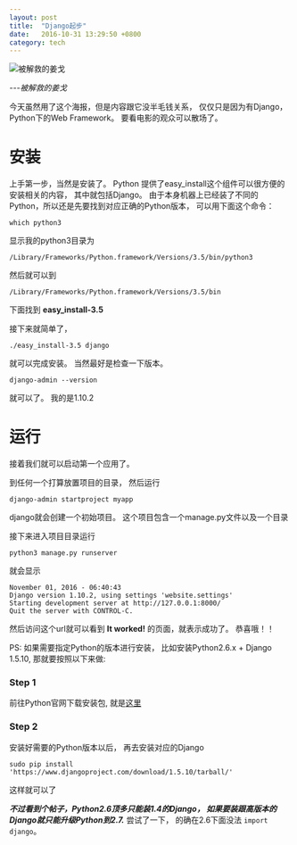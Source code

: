 ```yaml
---
layout: post
title:  "Django起步"
date:   2016-10-31 13:29:50 +0800
category: tech
---
```


![被解救的姜戈](http://brainjunkfood.com/wp-content/uploads/2015/09/pic_1561903.jpg)

*---被解救的姜戈*

今天虽然用了这个海报，但是内容跟它没半毛钱关系， 仅仅只是因为有Django， Python下的Web Framework。 要看电影的观众可以散场了。

# 安装

上手第一步，当然是安装了。 Python 提供了easy_install这个组件可以很方便的安装相关的内容， 其中就包括Django。 由于本身机器上已经装了不同的Python，所以还是先要找到对应正确的Python版本， 可以用下面这个命令： 

```
which python3
```
显示我的python3目录为  
```
/Library/Frameworks/Python.framework/Versions/3.5/bin/python3
```
然后就可以到
```
/Library/Frameworks/Python.framework/Versions/3.5/bin
```
下面找到 **easy_install-3.5**

接下来就简单了，

```
./easy_install-3.5 django
```

就可以完成安装。 当然最好是检查一下版本。 

```
django-admin --version
```
就可以了。 我的是1.10.2 

# 运行

接着我们就可以启动第一个应用了。 

到任何一个打算放置项目的目录， 然后运行 

```
django-admin startproject myapp
```
django就会创建一个初始项目。 这个项目包含一个manage.py文件以及一个目录

接下来进入项目目录运行
```
python3 manage.py runserver
```
就会显示

```
November 01, 2016 - 06:40:43
Django version 1.10.2, using settings 'website.settings'
Starting development server at http://127.0.0.1:8000/
Quit the server with CONTROL-C.
```

然后访问这个url就可以看到 **It worked!** 的页面，就表示成功了。 恭喜哦！！

PS: 如果需要指定Python的版本进行安装， 比如安装Python2.6.x + Django 1.5.10, 那就要按照以下来做:

### Step 1

前往Python官网下载安装包, 就是[这里](https://www.python.org/downloads/mac-osx/)

### Step 2

安装好需要的Python版本以后， 再去安装对应的Django

```
sudo pip install 'https://www.djangoproject.com/download/1.5.10/tarball/'

```

这样就可以了 

***不过看到个帖子，Python2.6顶多只能装1.4的Django， 如果要装跟高版本的Django就只能升级Python到2.7.*** 尝试了一下， 的确在2.6下面没法 ```import django```。   




